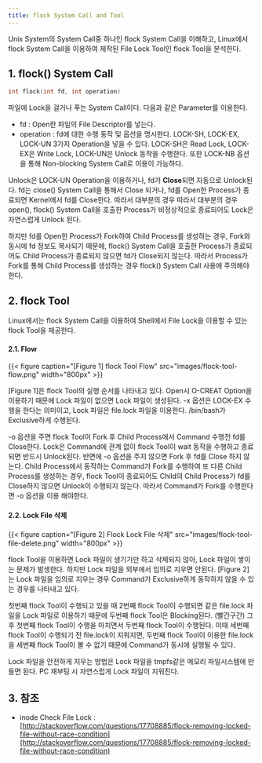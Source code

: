 ```yaml
---
title: flock System Call and Tool
---
```


Unix System의 System Call중 하나인 flock System Call을 이해하고, Linux에서 flock System Call을 이용하여 제작된 File Lock Tool인 flock Tool을 분석한다.

## 1. flock() System Call

```C {caption="[Code 1] flock() System Call", linenos=table}
int flock(int fd, int operation)
```

파일에 Lock을 걸거나 푸는 System Call이다. 다음과 같은 Parameter를 이용한다.
* fd : Open한 파일의 File Descriptor를 넣는다.
* operation : fd에 대한 수행 동작 및 옵션을 명시한다. LOCK-SH, LOCK-EX, LOCK-UN 3가지 Operation을 넣을 수 있다. LOCK-SH은 Read Lock, LOCK-EX은 Write Lock, LOCK-UN은 Unlock 동작을 수행한다. 또한 LOCK-NB 옵션을 통해 Non-blocking System Call로 이용이 가능하다.

Unlock은 LOCK-UN Operation을 이용하거나, fd가 **Close**되면 자동으로 Unlock된다. fd는 close() System Call을 통해서 Close 되거나, fd를 Open한 Process가 종료되면 Kernel에서 fd를 Close한다. 따라서 대부분의 경우 따라서 대부분의 경우 open(), flock() System Call을 호출한 Process가 비정상적으로 종료되어도 Lock은 자연스럽게 Unlock 된다.

하지만 fd를 Open한 Process가 Fork하여 Child Process를 생성하는 경우, Fork와 동시에 fd 정보도 복사되기 때문에, flock() System Call을 호출한 Process가 종료되어도 Child Process가 종료되지 않으면 fd가 Close되지 않는다. 따라서 Process가 Fork를 통해 Child Process를 생성하는 경우 flock() System Call 사용에 주의해야 한다.

## 2. flock Tool

Linux에서는 flock System Call을 이용하여 Shell에서 File Lock을 이용할 수 있는 flock Tool을 제공한다.

#### 2.1. Flow

{{< figure caption="[Figure 1] flock Tool Flow" src="images/flock-tool-flow.png" width="800px" >}}

[Figure 1]은 flock Tool의 실행 순서를 나타내고 있다. Open시 O-CREAT Option을 이용하기 때문에 Lock 파일이 없으면 Lock 파일이 생성된다. -x 옵션은 LOCK-EX 수행을 한다는 의미이고, Lock 파일은 file.lock 파일을 이용한다. /bin/bash가 Exclusive하게 수행된다.

-o 옵션을 주면 flock Tool이 Fork 후 Child Process에서 Command 수행전 fd를 Close한다. Lock은 Command에 관계 없이 flock Tool이 wait 동작을 수행하고 종료되면 반드시 Unlock된다. 반면에 -o 옵션을 주지 않으면 Fork 후 fd를 Close 하지 않는다. Child Process에서 동작하는 Command가 Fork를 수행하여 또 다른 Child Process를 생성하는 경우, flock Tool이 종료되어도 Child의 Child Process가 fd를 Close하지 않으면 Unlock이 수행되지 않는다. 따라서 Command가 Fork를 수행한다면 -o 옵션을 이용 해야한다.

#### 2.2. Lock File 삭제

{{< figure caption="[Figure 2] Flock Lock File 삭제" src="images/flock-tool-file-delete.png" width="800px" >}}

flock Tool을 이용하면 Lock 파일이 생기기만 하고 삭제되지 않아, Lock 파일이 쌓이는 문제가 발생한다. 하지만 Lock 파일을 외부에서 임의로 지우면 안된다. [Figure 2]는 Lock 파일을 임의로 지우는 경우 Command가 Exclusive하게 동작하지 않을 수 있는 경우를 나타내고 있다.

첫번째 flock Tool이 수행되고 있을 때 2번째 flock Tool이 수행되면 같은 file.lock 파일을 Lock 파일로 이용하기 때문에 두번째 flock Tool은 Blocking된다. (빨간구간) 그 후 첫번째 flock Tool이 수행을 마치면서 두번째 flock Tool이 수행된다. 이때 세번째 flock Tool이 수행되기 전 file.lock이 지워지면, 두번째 flock Tool이 이용한 file.lock을 세번째 flock Tool이 볼 수 없기 때문에 Command가 동시에 실행될 수 있다.

Lock 파일을 안전하게 지우는 방법은 Lock 파일을 tmpfs같은 메모리 파일시스템에 만들면 된다. PC 재부팅 시 자연스럽게 Lock 파일이 지워진다.

## 3. 참조

* inode Check File Lock : [http://stackoverflow.com/questions/17708885/flock-removing-locked-file-without-race-condition](http://stackoverflow.com/questions/17708885/flock-removing-locked-file-without-race-condition)

